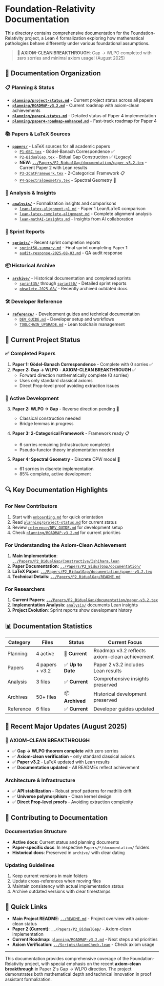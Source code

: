 # Foundation-Relativity Documentation

This directory contains comprehensive documentation for the Foundation-Relativity project, a Lean 4 formalization exploring how mathematical pathologies behave differently under various foundational assumptions.

> **🎯 AXIOM-CLEAN BREAKTHROUGH**: Gap → WLPO completed with zero sorries and minimal axiom usage! (August 2025)

## 📁 Documentation Organization

### 📋 Planning & Status
- **[`planning/project-status.md`](planning/project-status.md)** - Current project status across all papers
- **[`planning/ROADMAP-v3.2.md`](planning/ROADMAP-v3.2.md)** - Current roadmap with axiom-clean achievements
- **[`planning/paper4-status.md`](planning/paper4-status.md)** - Detailed status of Paper 4 implementation
- **[`planning/paper4-roadmap-enhanced.md`](planning/paper4-roadmap-enhanced.md)** - Fast-track roadmap for Paper 4

### 📚 Papers & LaTeX Sources
- **[`papers/`](papers/)** - LaTeX sources for all academic papers
  - [`P1-GBC.tex`](papers/P1-GBC.tex) - Gödel-Banach Correspondence ✅
  - [`P2-BidualGap.tex`](papers/P2-BidualGap.tex) - Bidual Gap Construction ✅ (Legacy)
  - **NEW**: [`../Papers/P2_BidualGap/documentation/paper-v3.2.tex`](../Papers/P2_BidualGap/documentation/paper-v3.2.tex) - Current Paper 2 with Lean results
  - [`P3-2CatFramework.tex`](papers/P3-2CatFramework.tex) - 2-Categorical Framework 📋
  - [`P4-SpectralGeometry.tex`](papers/P4-SpectralGeometry.tex) - Spectral Geometry 🔧

### 🔬 Analysis & Insights  
- **[`analysis/`](analysis/)** - Formalization insights and comparisons
  - [`lean-latex-alignment-p1.md`](analysis/lean-latex-alignment-p1.md) - Paper 1 Lean/LaTeX comparison
  - [`lean-latex-complete-alignment.md`](analysis/lean-latex-complete-alignment.md) - Complete alignment analysis
  - [`lean-mathAI-insights.md`](analysis/lean-mathAI-insights.md) - Insights from AI collaboration

### 🏃 Sprint Reports
- **[`sprints/`](sprints/)** - Recent sprint completion reports
  - [`sprint50-summary.md`](sprints/sprint50-summary.md) - Final sprint completing Paper 1
  - [`audit-response-2025-08-03.md`](sprints/audit-response-2025-08-03.md) - QA audit response

### 📦 Historical Archive
- **[`archive/`](archive/)** - Historical documentation and completed sprints
  - [`sprint35/`](archive/sprint35/) through [`sprint50/`](archive/sprint50/) - Detailed sprint reports
  - [`obsolete-2025-08/`](archive/obsolete-2025-08/) - Recently archived outdated docs

### 🛠️ Developer Reference
- **[`reference/`](reference/)** - Development guides and technical documentation
  - [`DEV_GUIDE.md`](reference/DEV_GUIDE.md) - Developer setup and workflows
  - [`TOOLCHAIN_UPGRADE.md`](reference/TOOLCHAIN_UPGRADE.md) - Lean toolchain management

## 🎯 Current Project Status

### ✅ Completed Papers
1. **Paper 1: Gödel-Banach Correspondence** - Complete with 0 sorries ✅
2. **Paper 2: Gap → WLPO** - **AXIOM-CLEAN BREAKTHROUGH** ✅
   - Forward direction mathematically complete (0 sorries)
   - Uses only standard classical axioms
   - Direct Prop-level proof avoiding extraction issues

### 🔧 Active Development
3. **Paper 2: WLPO → Gap** - Reverse direction pending 🔧
   - Classical construction needed
   - Bridge lemmas in progress

4. **Paper 3: 2-Categorical Framework** - Framework ready 📋
   - 6 sorries remaining (infrastructure complete)
   - Pseudo-functor theory implementation needed

5. **Paper 4: Spectral Geometry** - Discrete CPW model 🔧
   - 61 sorries in discrete implementation
   - 85% complete, active development

## 🔍 Key Documentation Highlights

### For New Contributors
1. Start with [`onboarding.md`](onboarding.md) for quick orientation
2. Read [`planning/project-status.md`](planning/project-status.md) for current status
3. Review [`reference/DEV_GUIDE.md`](reference/DEV_GUIDE.md) for development setup
4. Check [`planning/ROADMAP-v3.2.md`](planning/ROADMAP-v3.2.md) for current priorities

### For Understanding the Axiom-Clean Achievement
1. **Main Implementation**: [`../Papers/P2_BidualGap/Constructive/Ishihara.lean`](../Papers/P2_BidualGap/Constructive/Ishihara.lean)
2. **Paper Documentation**: [`../Papers/P2_BidualGap/documentation/`](../Papers/P2_BidualGap/documentation/)
3. **LaTeX Paper**: [`../Papers/P2_BidualGap/documentation/paper-v3.2.tex`](../Papers/P2_BidualGap/documentation/paper-v3.2.tex)
4. **Technical Details**: [`../Papers/P2_BidualGap/README.md`](../Papers/P2_BidualGap/README.md)

### For Researchers
1. **Current Papers**: [`../Papers/P2_BidualGap/documentation/paper-v3.2.tex`](../Papers/P2_BidualGap/documentation/paper-v3.2.tex)
2. **Implementation Analysis**: [`analysis/`](analysis/) documents Lean insights
3. **Project Evolution**: Sprint reports show development history

## 📊 Documentation Statistics

| Category | Files | Status | Current Focus |
|----------|-------|--------|---------------|
| Planning | 4 active | 🔄 **Current** | Roadmap v3.2 reflects axiom-clean achievement |
| Papers | 4 papers + v3.2 | ✅ **Up to Date** | Paper 2 v3.2 includes Lean results |
| Analysis | 3 files | ✅ **Current** | Comprehensive insights preserved |
| Archives | 50+ files | 📦 **Archived** | Historical development preserved |
| Reference | 6 files | ✅ **Current** | Developer guides updated |

## 🔄 Recent Major Updates (August 2025)

### 🎯 **AXIOM-CLEAN BREAKTHROUGH**
- ✅ **Gap → WLPO theorem complete** with zero sorries
- ✅ **Axiom-clean verification** - only standard classical axioms
- ✅ **Paper v3.2** - LaTeX updated with Lean results
- ✅ **Documentation updated** - All READMEs reflect achievement

### Architecture & Infrastructure
- ✅ **API stabilization** - Robust proof patterns for mathlib drift
- ✅ **Universe polymorphism** - Clean kernel design
- ✅ **Direct Prop-level proofs** - Avoiding extraction complexity

## 🤝 Contributing to Documentation

### Documentation Structure
- **Active docs**: Current status and planning documents
- **Paper-specific docs**: In respective `Papers/*/documentation/` folders  
- **Historical docs**: Preserved in `archive/` with clear dating

### Updating Guidelines
1. Keep current versions in main folders
2. Update cross-references when moving files
3. Maintain consistency with actual implementation status
4. Archive outdated versions with clear timestamps

## 🔗 Quick Links

- **Main Project README**: [`../README.md`](../README.md) - Project overview with axiom-clean status
- **Paper 2 (Current)**: [`../Papers/P2_BidualGap/`](../Papers/P2_BidualGap/) - Axiom-clean implementation
- **Current Roadmap**: [`planning/ROADMAP-v3.2.md`](planning/ROADMAP-v3.2.md) - Next steps and priorities
- **Axiom Verification**: [`../Scripts/AxiomCheck.lean`](../Scripts/AxiomCheck.lean) - Check axiom usage

---

This documentation provides comprehensive coverage of the Foundation-Relativity project, with special emphasis on the recent **axiom-clean breakthrough** in Paper 2's Gap → WLPO direction. The project demonstrates both mathematical depth and technical innovation in proof assistant formalization.